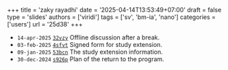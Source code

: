 +++
title = 'zaky rayadhi'
date = '2025-04-14T13:53:49+07:00'
draft = false
type = 'slides'
authors = ['viridi']
tags = ['sv', 'bm-ia', 'nano']
categories = ['users']
url = '25d38'
+++

+ `14-apr-2025` [`32vzy`](https://osf.io/32vzy) Offline discussion after a break.
+ `03-feb-2025` [`4sfvt`](https://osf.io/4sfvt) Signed form for study extension.
+ `09-jan-2025` [`53bcn`](https://osf.io/53bcn) The study extension information.
+ `30-dec-2024` [`s926p`](https://osf.io/s926p) Plan of the return to the program.
